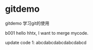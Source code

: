 # gitdemo
gitdemo 学习git的使用

b001  hello hhtx, I want to merge mycode.

update code 1: abcdabcdabcdabcdabcd